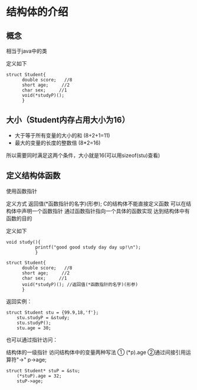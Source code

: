 # 结构体的介绍

## 概念
相当于java中的类

定义如下
```
struct Student{
      double score;   //8
      short age;     //2
      char sex;     //1
      void(*studyP)(); 
      }
```

## 大小（Student内存占用大小为16）

- 大于等于所有变量的大小的和 (8+2+1=11)
- 最大的变量的长度的整数倍 (8*2=16)

所以需要同时满足这两个条件，大小就是16(可以用sizeof(stu)查看)

## 定义结构体函数

使用函数指针

定义方式  返回值(*函数指针的名字)(形参); 
C的结构体不能直接定义函数  可以在结构体中声明一个函数指针 通过函数指针指向一个具体的函数实现 达到结构体中有函数的目的 

定义如下
```
void study(){
           printf("good good study day day up!\n");
           }

struct Student{
      double score;   //8
      short age;     //2
      char sex;     //1
      void(*studyP)(); //返回值(*函数指针的名字)(形参)
      } 
```

返回实例：

```
struct Student stu = {99.9,18,'f'};
    stu.studyP = &study; 
    stu.studyP();
    stu.age = 30;
```

也可以通过指针访问：

结构体的一级指针 访问结构体中的变量两种写法 ① (*p).age  ②通过间接引用运算符"->" p->age;

```
struct Student* stuP = &stu;
    (*stuP).age = 32;
    stuP->age;
```
